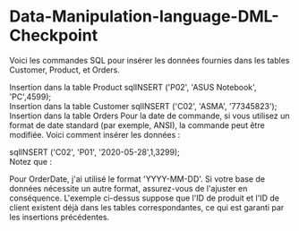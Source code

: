 # Data-Manipulation-language-DML-Checkpoint

Voici les commandes SQL pour insérer les données fournies dans les tables Customer, Product, et Orders.

Insertion dans la table Product
sqlINSERT
('P02', 'ASUS Notebook', 'PC',4599);  
Insertion dans la table Customer
sqlINSERT
('C02', 'ASMA', '77345823');  
Insertion dans la table Orders
Pour la date de commande, si vous utilisez un format de date standard (par exemple, ANSI), la commande peut être modifiée. Voici comment insérer les données :

sqlINSERT
('C02', 'P01', '2020-05-28',1,3299);  
Notez que :

Pour OrderDate, j'ai utilisé le format 'YYYY-MM-DD'. Si votre base de données nécessite un autre format, assurez-vous de l'ajuster en conséquence.
L'exemple ci-dessus suppose que l'ID de produit et l'ID de client existent déjà dans les tables correspondantes, ce qui est garanti par les insertions précédentes.
